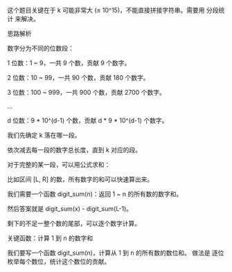 这个题目关键在于 k 可能非常大 (≤ 10^15)，不能直接拼接字符串。需要用 分段统计 来解决。

思路解析

数字分为不同的位数段：

1 位数：1 ~ 9，一共 9 个数，贡献 9 个数字。

2 位数：10 ~ 99，一共 90 个数，贡献 180 个数字。

3 位数：100 ~ 999，一共 900 个数，贡献 2700 个数字。

…

d 位数：9 * 10^(d-1) 个数，贡献 d * 9 * 10^(d-1) 个数字。

我们先确定 k 落在哪一段。

依次减去每一段的数字总长度，直到 k 对应的段。

对于完整的某一段，可以用公式求和：

比如区间 [L, R] 的数，所有数字的和可以快速算出来。

我们需要一个函数 digit_sum(n)：返回 1 ~ n 的所有数的数字和。

然后答案就是 digit_sum(x) - digit_sum(L-1)。

剩下的不足一整个数的尾部，可以逐个数字计算。

关键函数：计算 1 到 n 的数字和

我们要写一个函数 digit_sum(n)，计算从 1 到 n 的所有数的数位和。
做法是 逐位枚举每个数位，统计这个数位的贡献。